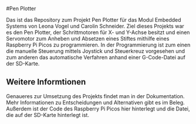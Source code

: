 #Pen Plotter

Das ist das Repository zum Projekt Pen Plotter für das Modul Embedded Systems von Leona Vogel und Carolin Schneider.
Ziel dieses Projekts war es den Pen Plotter, der Schrittmotoren für X- und Y-Achse besitzt und einen Servomotor zum Anheben und Absetzen eines Stiftes mithilfe eines Raspberry Pi Picos zu programmieren.
In der Programmierung ist zum einen die manuelle Steuerung mittels Joystick und Steuerkreuz vorgesehen und zum anderen das automatische Verfahren anhand einer G-Code-Datei auf der SD-Karte. 

## Weitere Informtionen
Genaueres zur Umsetzung des Projekts findet man in der Dokumentation.
Mehr Informationen zu Entscheidungen und Alternativen gibt es im Beleg.
Außerdem ist der Code des Raspberry Pi Picos hier hinterlegt und die Datei, die auf der SD-Karte hinterlegt ist.
